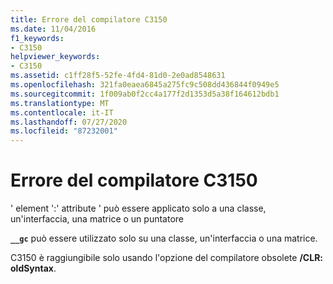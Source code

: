 ```yaml
---
title: Errore del compilatore C3150
ms.date: 11/04/2016
f1_keywords:
- C3150
helpviewer_keywords:
- C3150
ms.assetid: c1ff28f5-52fe-4fd4-81d0-2e0ad8548631
ms.openlocfilehash: 321fa0eaea6845a275fc9c508dd436844f0949e5
ms.sourcegitcommit: 1f009ab0f2cc4a177f2d1353d5a38f164612bdb1
ms.translationtype: MT
ms.contentlocale: it-IT
ms.lasthandoff: 07/27/2020
ms.locfileid: "87232001"
---
```

# <a name="compiler-error-c3150"></a>Errore del compilatore C3150

' element ':' attribute ' può essere applicato solo a una classe, un'interfaccia, una matrice o un puntatore

**`__gc`** può essere utilizzato solo su una classe, un'interfaccia o una matrice.

C3150 è raggiungibile solo usando l'opzione del compilatore obsolete **/CLR: oldSyntax**.
